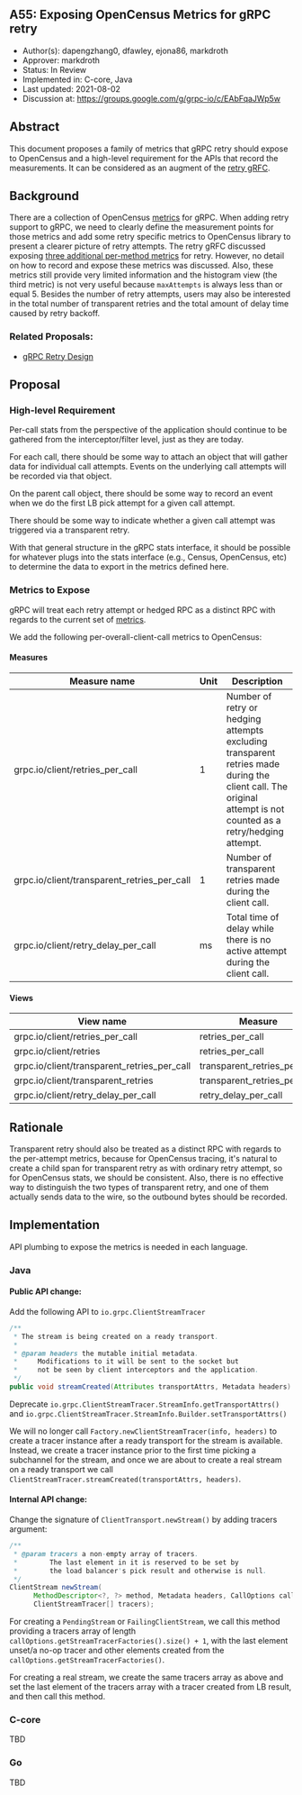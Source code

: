 A55: Exposing OpenCensus Metrics for gRPC retry
----
* Author(s): dapengzhang0, dfawley, ejona86, markdroth
* Approver: markdroth
* Status: In Review
* Implemented in: C-core, Java
* Last updated: 2021-08-02
* Discussion at: https://groups.google.com/g/grpc-io/c/EAbFqaJWp5w

## Abstract

This document proposes a family of metrics that gRPC retry should expose to OpenCensus and a high-level requirement for the APIs that record the measurements. It can be considered as an augment of the [retry gRFC](https://github.com/grpc/proposal/blob/master/A6-client-retries).

## Background

There are a collection of OpenCensus [metrics](https://github.com/census-instrumentation/opencensus-specs/blob/master/stats/gRPC.md#measures) for gRPC. When adding retry support to gRPC, we need to clearly define the measurement points for those metrics and add some retry specific metrics to OpenCensus library to present a clearer picture of retry attempts. The retry gRFC discussed exposing [three additional per-method metrics]((https://github.com/grpc/proposal/blob/master/A6-client-retries.md#retry-and-hedging-statistics)) for retry. However, no detail on how to record and expose these metrics was discussed. Also, these metrics still provide very limited information and the histogram view (the third metric) is not very useful because `maxAttempts` is always less than or equal 5. Besides the number of retry attempts, users may also be interested in the total number of transparent retries and the total amount of delay time caused by retry backoff.

### Related Proposals: 
* [gRPC Retry Design](https://github.com/grpc/proposal/blob/master/A6-client-retries.md)

## Proposal

### High-level Requirement

Per-call stats from the perspective of the application should continue to be gathered from the interceptor/filter level, just as they are today.

For each call, there should be some way to attach an object that will gather data for individual call attempts.  Events on the underlying call attempts will be recorded via that object.

On the parent call object, there should be some way to record an event when we do the first LB pick attempt for a given call attempt.

There should be some way to indicate whether a given call attempt was triggered via a transparent retry.

With that general structure in the gRPC stats interface, it should be possible for whatever plugs into the stats interface (e.g., Census, OpenCensus, etc) to determine the data to export in the metrics defined here.


### Metrics to Expose

gRPC will treat each retry attempt or hedged RPC as a distinct RPC with regards to the current set of [metrics]((https://github.com/census-instrumentation/opencensus-specs/blob/master/stats/gRPC.md#measures)).

We add the following per-overall-client-call metrics to OpenCensus:

#### Measures

| Measure name                                   | Unit | Description                                                                                                                                                    |
| ---------------------------------------------- | ---- | -------------------------------------------------------------------------------------------------------------------------------------------------------------- |
| grpc.io/client/retries\_per\_call              | 1    | Number of retry or hedging attempts excluding transparent retries made during the client call. The original attempt is not counted as a retry/hedging attempt. |
| grpc.io/client/transparent\_retries\_per\_call | 1    | Number of transparent retries made during the client call.                                                                                                     |
| grpc.io/client/retry\_delay\_per\_call         | ms   | Total time of delay while there is no active attempt during the client call.           

#### Views

| View name                                      | Measure                         | Aggregation  | tags                 |
| ---------------------------------------------- | ------------------------------- | ------------ | -------------------- |
| grpc.io/client/retries\_per\_call              | retries\_per\_call              | distribution | grpc\_client\_method |
| grpc.io/client/retries                         | retries\_per\_call              | sum          | grpc\_client\_method |
| grpc.io/client/transparent\_retries\_per\_call | transparent\_retries\_per\_call | distribution | grpc\_client\_method |
| grpc.io/client/transparent\_retries            | transparent\_retries\_per\_call | sum          | grpc\_client\_method |
| grpc.io/client/retry\_delay\_per\_call         | retry\_delay\_per\_call         | distribution | grpc\_client\_method |


## Rationale

Transparent retry should also be treated as a distinct RPC with regards to the per-attempt metrics, because for OpenCensus tracing, it's natural to create a child span for transparent retry as with ordinary retry attempt, so for OpenCensus stats, we should be consistent. Also, there is no effective way to distinguish the two types of transparent retry, and one of them actually sends data to the wire, so the outbound bytes should be recorded.

## Implementation

API plumbing to expose the metrics is needed in each language.

### Java

#### Public API change:

Add the following API to `io.grpc.ClientStreamTracer`

```java
/**
 * The stream is being created on a ready transport.
 *
 * @param headers the mutable initial metadata.
 *     Modifications to it will be sent to the socket but
 *     not be seen by client interceptors and the application.
 */ 
public void streamCreated(Attributes transportAttrs, Metadata headers)
```

Deprecate `io.grpc.ClientStreamTracer.StreamInfo.getTransportAttrs()` and `io.grpc.ClientStreamTracer.StreamInfo.Builder.setTransportAttrs()`

We will no longer call `Factory.newClientStreamTracer(info, headers)` to create a tracer instance after a ready transport for the stream is available. Instead, we create a tracer instance prior to the first time picking a subchannel for the stream, and once we are about to create a real stream on a ready transport we call `ClientStreamTracer.streamCreated(transportAttrs, headers)`.

#### Internal API change:

Change the signature of `ClientTransport.newStream()` by adding tracers argument:

```java
/**
 * @param tracers a non-empty array of tracers. 
 *        The last element in it is reserved to be set by
 *        the load balancer's pick result and otherwise is null.
 */
ClientStream newStream(
      MethodDescriptor<?, ?> method, Metadata headers, CallOptions callOptions,
      ClientStreamTracer[] tracers);
```

For creating a `PendingStream` or `FailingClientStream`, we call this method providing a tracers array of length
`callOptions.getStreamTracerFactories().size() + 1`, with the last element unset/a no-op tracer and other elements created from the `callOptions.getStreamTracerFactories()`. 

For creating a real stream, we create the same tracers array as above and set the last element of the tracers array with a tracer created from LB result, and then call this method.


### C-core

TBD

### Go

TBD
